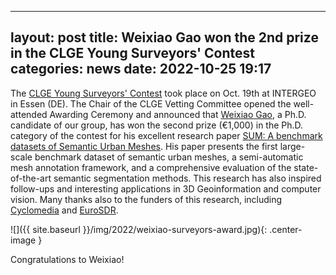
---
layout: post
title:  Weixiao Gao won the 2nd prize in the CLGE Young Surveyors' Contest
categories: news
date: 2022-10-25 19:17
---


The [CLGE Young Surveyors' Contest](https://www.clge.eu/2022/clge/clge-young-surveyors-contest-2022-winners-announced-at-intergeo) took place on Oct. 19th at INTERGEO in Essen (DE). The Chair of the CLGE Vetting Committee opened the well-attended Awarding Ceremony and announced that [Weixiao Gao](https://3d.bk.tudelft.nl/weixiao/), a Ph.D. candidate of our group, has won the second prize (€1,000) in the Ph.D. category of the contest for his excellent research paper [SUM: A benchmark datasets of Semantic Urban Meshes](https://3d.bk.tudelft.nl/projects/meshannotation/). His paper presents the first large-scale benchmark dataset of semantic urban meshes, a semi-automatic mesh annotation framework, and a comprehensive evaluation of the state-of-the-art semantic segmentation methods.
This research has also inspired follow-ups and interesting applications in 3D Geoinformation and computer vision. Many thanks also to the funders of this research, including [Cyclomedia](https://www.cyclomedia.com/) and [EuroSDR](http://www.eurosdr.net/).

![]({{ site.baseurl }}/img/2022/weixiao-surveyors-award.jpg){: .center-image }

Congratulations to Weixiao!